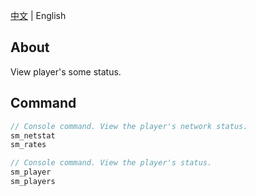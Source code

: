 [中文](./README.md) | English

## About
View player's some status.

## Command
```c
// Console command. View the player's network status.
sm_netstat
sm_rates

// Console command. View the player's status.
sm_player
sm_players
```

